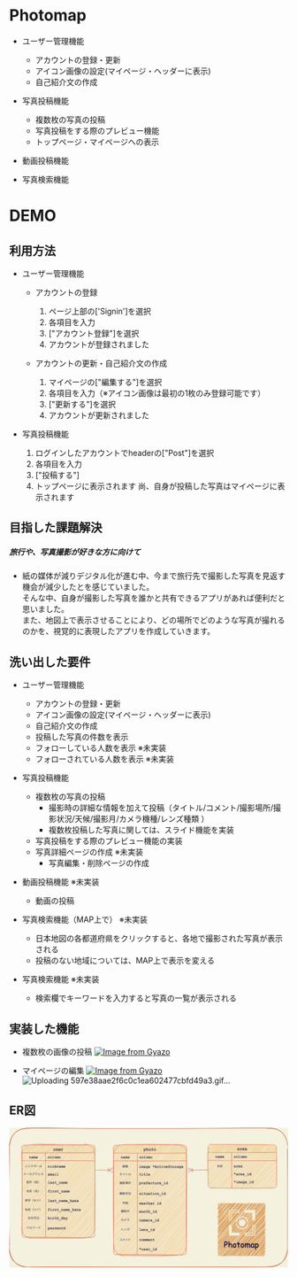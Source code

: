 # Photomap
- ユーザー管理機能
    - アカウントの登録・更新
    - アイコン画像の設定(マイページ・ヘッダーに表示)
    - 自己紹介文の作成

- 写真投稿機能
    - 複数枚の写真の投稿
    - 写真投稿をする際のプレビュー機能
    - トップページ・マイページへの表示

- 動画投稿機能
- 写真検索機能

<!-- #### アプリURL
##### https://photomap-32068.herokuapp.com/

#### テスト用アカウント
email：abc123@gmail.com
password：abc123 -->

# DEMO


## 利用方法

- ユーザー管理機能
    - アカウントの登録
        1. ページ上部の['Signin']を選択
        1. 各項目を入力
        1. ["アカウント登録"]を選択
        1. アカウントが登録されました

    - アカウントの更新・自己紹介文の作成
        1. マイページの["編集する"]を選択
        1. 各項目を入力（※アイコン画像は最初の1枚のみ登録可能です）
        1. ["更新する"]を選択
        1. アカウントが更新されました

- 写真投稿機能
    1. ログインしたアカウントでheaderの["Post"]を選択
    1. 各項目を入力
    1. ["投稿する"]
    1. トップページに表示されます
       尚、自身が投稿した写真はマイページに表示されます

## 目指した課題解決
##### 旅行や、写真撮影が好きな方に向けて
- 紙の媒体が減りデジタル化が進む中、今まで旅行先で撮影した写真を見返す機会が減少したとを感じていました。<br>
そんな中、自身が撮影した写真を誰かと共有できるアプリがあれば便利だと思いました。<br>
また、地図上で表示させることにより、どの場所でどのような写真が撮れるのかを、視覚的に表現したアプリを作成していきます。

## 洗い出した要件
- ユーザー管理機能
    - アカウントの登録・更新
    - アイコン画像の設定(マイページ・ヘッダーに表示)
    - 自己紹介文の作成
    - 投稿した写真の件数を表示
    - フォローしている人数を表示 ※未実装
    - フォローされている人数を表示 ※未実装

- 写真投稿機能
    - 複数枚の写真の投稿
        - 撮影時の詳細な情報を加えて投稿（タイトル/コメント/撮影場所/撮影状況/天候/撮影月/カメラ機種/レンズ種類 ）
        - 複数枚投稿した写真に関しては、スライド機能を実装
    - 写真投稿をする際のプレビュー機能の実装
    - 写真詳細ページの作成 ※未実装
        - 写真編集・削除ページの作成

- 動画投稿機能 ※未実装
    - 動画の投稿

- 写真検索機能（MAP上で） ※未実装
    - 日本地図の各都道府県をクリックすると、各地で撮影された写真が表示される
    - 投稿のない地域については、MAP上で表示を変える

- 写真検索機能 ※未実装
    - 検索欄でキーワードを入力すると写真の一覧が表示される

## 実装した機能

- 複数枚の画像の投稿
  [![Image from Gyazo](https://i.gyazo.com/8ab46f30c10251350e60a284c6432b3f.gif)](https://gyazo.com/8ab46f30c10251350e60a284c6432b3f)

- マイページの編集
  [![Image from Gyazo](https://i.gyazo.com/597e38aae2f6c0c1ea602477cbfd49a3.gif)](https://gyazo.com/597e38aae2f6c0c1ea602477cbfd49a3)
  ![Uploading 597e38aae2f6c0c1ea602477cbfd49a3.gif…]()


## ER図
![ER図](photomap.png)

